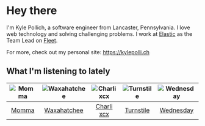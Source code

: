 # Hey there


I'm Kyle Pollich, a software engineer from Lancaster, Pennsylvania. I love web technology and solving challenging problems.
I work at [Elastic](https://www.elastic.co/) as the Team Lead on [Fleet](https://www.elastic.co/guide/en/fleet/current/fleet-overview.html).

For more, check out my personal site: https://kylepolli.ch

## What I'm listening to lately

<!-- begin artists -->
  |![Momma](https://i.scdn.co/image/ab6761610000f1781079525c9132bc6a8bd1e833)|![Waxahatchee](https://i.scdn.co/image/ab6761610000f178909fb4e2a0d9c0f880174263)|![Charli xcx](https://i.scdn.co/image/ab6761610000f178936885667ef44c306483c838)|![Turnstile](https://i.scdn.co/image/ab6761610000f178a4c3fd0017b42344516dc16c)|![Wednesday](https://i.scdn.co/image/ab6761610000f178cbf22720296d758d8b373a85)|
  |:---:|:---:|:---:|:---:|:---:|
  |[Momma](https://open.spotify.com/artist/5Wj0an60VgRckYV9zlDe1e)|[Waxahatchee](https://open.spotify.com/artist/5IWCU0V9evBlW4gIeGY4zF)|[Charli xcx](https://open.spotify.com/artist/25uiPmTg16RbhZWAqwLBy5)|[Turnstile](https://open.spotify.com/artist/2qnpHrOzdmOo1S4ox3j17x)|[Wednesday](https://open.spotify.com/artist/4j7DrazfBZLLD0OrVoAtEe)|
<!-- end artists -->
